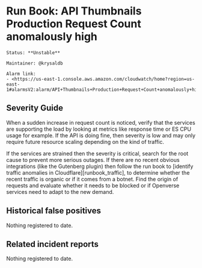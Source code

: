 # Run Book: API Thumbnails Production Request Count anomalously high

```{admonition} Metadata
Status: **Unstable**

Maintainer: @krysaldb

Alarm link:
- <https://us-east-1.console.aws.amazon.com/cloudwatch/home?region=us-east-1#alarmsV2:alarm/API+Thumbnails+Production+Request+Count+anomalously+high>
```

## Severity Guide

When a sudden increase in request count is noticed, verify that the services are
supporting the load by looking at metrics like response time or ES CPU usage for
example. If the API is doing fine, then severity is low and may only require
future resource scaling depending on the kind of traffic.

If the services are strained then the severity is critical, search for the root
cause to prevent more serious outages. If there are no recent obvious
integrations (like the Gutenberg plugin) then follow the run book to [identify
traffic anomalies in Cloudflare][runbook_traffic], to determine whether the
recent traffic is organic or if it comes from a botnet. Find the origin of
requests and evaluate whether it needs to be blocked or if Openverse services
need to adapt to the new demand.

[traffic_runbook]:
  /meta/monitoring/traffic/runbooks/identifying-and-blocking-traffic-anomalies.md

## Historical false positives

Nothing registered to date.

## Related incident reports

Nothing registered to date.
